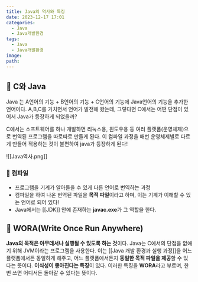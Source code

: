 ```yaml
---
title: Java의 역사와 특징
date: 2023-12-17 17:01
categories:
  - Java
  - Java개발환경
tags:
  - Java
  - Java개발환경
image: 
path:
---
```


## 🌈 C와 Java
Java 는 A언어의 기능 + B언어의 기능 + C언어의 기능에 Java언어의 기능을 추가한 언어이다. A,B,C를 거치면서 언어가 발전해 왔는데, 그렇다면 C에서는 어떤 단점이 있어서 Java가 등장하게 되었을까?

C에서는 소프트웨어를 하나 개발하면 리눅스용, 윈도우용 등 여러 플랫폼(운영체제)으로 번역된 프로그램을 따로따로 만들게 된다. 이 컴파일 과정을 매번 운영체제별로 다르게 만들어 적용하는 것이 불편하여 java가 등장하게 된다!

![[Java역사.png]]
### 📌 컴파일
+ 프로그램을 기계가 알아들을 수 있게 다른 언어로 번역하는 과정
+ 컴파일을 하여 나온 번역된 파일을 **목적 파일**이라고 하며, 이는 기계가 이해할 수 있는 언어로 되어 있다!
+ Java에서는 [[JDK]] 안에 존재하는 **javac.exe**가 그 역할을 한다.

## 📌 WORA(Write Once Run Anywhere)
**Java의 목적은 아무데서나 실행될 수 있도록 하는 것**이다.
Java는 C에서의 단점을 없애기 위해 JVM이라는 프로그램을 사용한다. 이는 [[Java 개발 환경과 실행 과정]]을 어느 플랫폼에서든 동일하게 해주고, 어느 플랫폼에서든지 **동일한 목적 파일을 제공**할 수 있다는 뜻이다. **이식성이 좋아진다는 특징**이 있다. 이러한 특징을 **WORA**라고 부르며, 한번 쓰면 어디서든 돌아갈 수 있다는 뜻이다.
